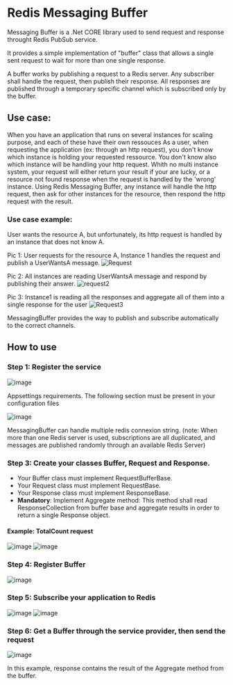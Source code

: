 # Redis Messaging Buffer
Messaging Buffer is a .Net CORE library used to send request and response throught Redis PubSub service. 

It provides a simple implementation of "buffer" class that allows a single sent request to wait for more than one single response. 

A buffer works by publishing a request to a Redis server. Any subscriber shall handle the request, then publish their response. All responses are published through a temporary specific channel which is subscribed only by the buffer.

## Use case: 
When you have an application that runs on several instances for scaling purpose, and each of these have their own ressouces
As a user, when requesting the application (ex: through an http request), you don't know which instance is holding your requested ressource. You don't know also which instance will be handling your http request.
Whith no multi instance system, your request will either return your result if your are lucky, or a resource not found response when the request is handled by the 'wrong' instance. 
Using Redis Messaging Buffer, any instance will handle the http request, then ask for other instances for the resource, then respond the http request with the result.

### Use case example: 
User wants the resource A, but unfortunately, its http request is handled by an instance that does not know A.

Pic 1: User requests for the resource A, Instance 1 handles the request and publish a UserWantsA message.
![Request](https://github.com/Raaastin/RedisMessagingBuffer/assets/160628718/2fa9de0e-6d3b-4f38-8cc5-bae4f36e4df6)

Pic 2: All instances are reading UserWantsA message and respond by publishing their answer.
![request2](https://github.com/Raaastin/RedisMessagingBuffer/assets/160628718/c2e2e893-ff8f-4ffd-9be9-0fde5e5409ee)

Pic 3: Instance1 is reading all the responses and aggregate all of them into a single response for the user
![Request3](https://github.com/Raaastin/RedisMessagingBuffer/assets/160628718/79f95499-c56c-4310-b5a7-8025a401f4ac)

MessagingBuffer provides the way to publish and subscribe automatically to the correct channels.

## How to use

### Step 1: Register the service
![image](https://github.com/Raaastin/RedisMessagingBuffer/assets/160628718/c7b5e947-f0c2-4d1b-ae41-b2d760dfbf00)

Appsettings requirements. The following section must be present in your configuration files

![image](https://github.com/Raaastin/RedisMessagingBuffer/assets/160628718/67416edb-4a1e-4a33-8f61-54ea17c6597f)

MessagingBuffer can handle multiple redis connexion string. (note: When more than one Redis server is used, subscriptions are all duplicated, and messages are published randomly through an available Redis Server)

### Step 3: Create your classes Buffer, Request and Response.
- Your Buffer class must implement RequestBufferBase. 
- Your Request class must implement RequestBase.
- Your Response class must implement ResponseBase.
- **Mandatory**: Implement Aggregate method: This method shall read ResponseCollection from buffer base and aggregate results in order to return a single Response object.

#### Example: TotalCount request
![image](https://github.com/Raaastin/RedisMessagingBuffer/assets/160628718/5c54811b-5187-4d6c-9cf9-0d7372e89dc0)
![image](https://github.com/Raaastin/RedisMessagingBuffer/assets/160628718/dfb268cf-df87-4740-be2f-dd9aae4141bc)

### Step 4: Register Buffer
![image](https://github.com/Raaastin/RedisMessagingBuffer/assets/160628718/a9e59ebd-931e-4b8c-b558-8e827b0346f0)

### Step 5: Subscribe your application to Redis
![image](https://github.com/Raaastin/RedisMessagingBuffer/assets/160628718/5c28497e-1651-4aa0-87ea-f7f06f38765d)
![image](https://github.com/Raaastin/RedisMessagingBuffer/assets/160628718/6fa79167-be8a-43d4-8bcf-72323896f7fe)

### Step 6: Get a Buffer through the service provider, then send the request
![image](https://github.com/Raaastin/RedisMessagingBuffer/assets/160628718/ca200b14-bd24-46e7-880d-67a84ed9e842)

In this example, response contains the result of the Aggregate method from the buffer.
